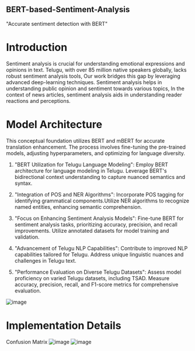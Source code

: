 ## BERT-based-Sentiment-Analysis
"Accurate sentiment detection with BERT"

# Introduction

Sentiment analysis is crucial for understanding emotional expressions and opinions in text. Telugu, with over 85 million native speakers globally, lacks robust sentiment analysis tools, Our work bridges this gap by leveraging advanced deep-learning techniques. Sentiment analysis helps in understanding public opinion and sentiment towards various topics, In the context of news articles, sentiment analysis aids in understanding reader reactions and perceptions.

# Model Architecture

This conceptual foundation utilizes BERT and mBERT for accurate translation enhancement. The process involves fine-tuning the pre-trained models, adjusting hyperparameters, and optimizing for language diversity. 

1. "BERT Utilization for Telugu Language Modeling":
Employ BERT architecture for language modeling in Telugu. Leverage BERT's bidirectional context understanding to capture nuanced semantics and syntax.

2. "Integration of POS and NER Algorithms":
Incorporate POS tagging for identifying grammatical components.Utilize NER algorithms to recognize named entities, enhancing semantic comprehension.

3. "Focus on Enhancing Sentiment Analysis Models":
Fine-tune BERT for sentiment analysis tasks, prioritizing accuracy, precision, and recall improvements. Utilize annotated datasets for model training and validation.

4. "Advancement of Telugu NLP Capabilities":
Contribute to improved NLP capabilities tailored for Telugu. Address unique linguistic nuances and challenges in Telugu text.

5. "Performance Evaluation on Diverse Telugu Datasets":
Assess model proficiency on varied Telugu datasets, including TSAD. Measure accuracy, precision, recall, and F1-score metrics for comprehensive evaluation.

![image](https://github.com/Balajivemula21/BERT-based-Sentiment-Analysis/assets/75297072/0e324b00-f87c-4742-a2b0-5c720d80ca95)

# Implementation Details

Confusion Matrix
![image](https://github.com/Balajivemula21/BERT-based-Sentiment-Analysis/assets/75297072/cc3f297d-2ba7-40f1-abe7-2e855e298fa3)
![image](https://github.com/Balajivemula21/BERT-based-Sentiment-Analysis/assets/75297072/481c5cda-c498-473c-bc3d-19e619c00e4b)





